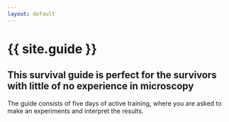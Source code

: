 ```yaml
---
layout: default
---
```

# {{ site.guide }}
## This survival guide is perfect for the survivors with little of no experience in microscopy
The guide consists of five days of active training, where you are asked to make an experiments and interpret the results.
